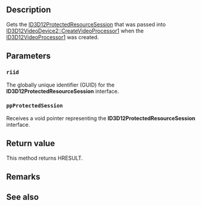 ## Description

Gets the [ID3D12ProtectedResourceSession](https://learn.microsoft.com/windows/win32/api/d3d12/nn-d3d12-id3d12protectedresourcesession) that was passed into [ID3D12VideoDevice2::CreateVideoProcessor1](https://learn.microsoft.com/windows/win32/api/d3d12video/nf-d3d12video-id3d12videodevice2-createvideoprocessor1) when the [ID3D12VideoProcessor1](https://learn.microsoft.com/windows/win32/api/d3d12video/nn-d3d12video-id3d12videoprocessor1) was created.

## Parameters

### `riid`

The globally unique identifier (GUID) for the **ID3D12ProtectedResourceSession** interface.

### `ppProtectedSession`

Receives a void pointer representing the **ID3D12ProtectedResourceSession** interface.

## Return value

This method returns HRESULT.

## Remarks

## See also